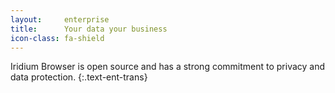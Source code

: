 ```yaml
---
layout:		enterprise
title: 		Your data your business
icon-class: fa-shield
---
```

Iridium Browser is open source and has a strong commitment to privacy and data protection.
{:.text-ent-trans}